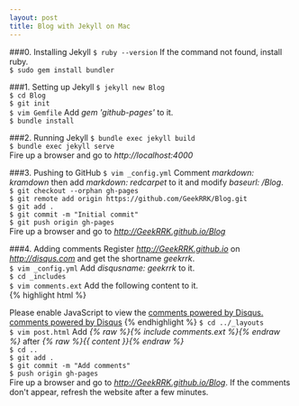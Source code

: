```yaml
---
layout: post
title: Blog with Jekyll on Mac
---
```


###0. Installing Jekyll
`$ ruby --version` If the command not found, install ruby.  
`$ sudo gem install bundler`

###1. Setting up Jekyll
`$ jekyll new Blog`  
`$ cd Blog`  
`$ git init`  
`$ vim Gemfile` Add *gem 'github-pages'* to it.  
`$ bundle install`

###2. Running Jekyll
`$ bundle exec jekyll build`  
`$ bundle exec jekyll serve`  
Fire up a browser and go to *http://localhost:4000*  

###3. Pushing to GitHub
`$ vim _config.yml` Comment *markdown: kramdown* then add *markdown: redcarpet* to it and modify *baseurl: /Blog*.  
`$ git checkout --orphan gh-pages`  
`$ git remote add origin https://github.com/GeekRRK/Blog.git`  
`$ git add .`  
`$ git commit -m "Initial commit"`  
`$ git push origin gh-pages`  
Fire up a browser and go to *http://GeekRRK.github.io/Blog*

###4. Adding comments
Register *http://GeekRRK.github.io* on *http://disqus.com* and get the shortname *geekrrk*.  
`$ vim _config.yml` Add *disqusname: geekrrk* to it.  
`$ cd _includes`  
`$ vim comments.ext` Add the following content to it.  
{% highlight html %}
<div id="disqus_thread"></div>
<script type="text/javascript">
/* * * CONFIGURATION VARIABLES: EDIT BEFORE PASTING INTO YOUR WEBPAGE * * */
	var disqus_shortname = '{{site.disqusname}}'; // required: replace example with your forum shortname

/* * * DON'T EDIT BELOW THIS LINE * * */
	(function() {
		var dsq = document.createElement('script'); dsq.type = 'text/javascript'; dsq.async = true;
		dsq.src = '//' + disqus_shortname + '.disqus.com/embed.js';
		(document.getElementsByTagName('head')[0] || document.getElementsByTagName('body')[0]).appendChild(dsq);
     })();
</script>
<noscript>Please enable JavaScript to view the <a href="http://disqus.com/?ref_noscript">comments powered by Disqus.</a>
</noscript>
<a href="http://disqus.com" class="dsq-brlink">comments powered by <span class="logo-disqus">Disqus</span></a>
{% endhighlight %}
`$ cd ../_layouts`  
`$ vim post.html` Add *{% raw %}{% include comments.ext %}{% endraw %}* after *{% raw %}{{ content }}{% endraw %}*  
`$ cd ..`  
`$ git add .`  
`$ git commit -m "Add comments"`  
`$ push origin gh-pages`  
Fire up a browser and go to *http://GeekRRK.github.io/Blog*. If the comments don't appear, refresh the website after a few minutes.
